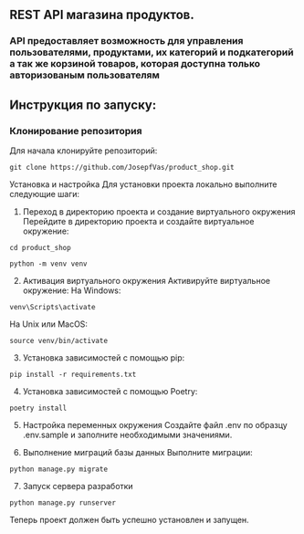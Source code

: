 ## REST API магазина продуктов.

### API предоставляет возможность для управления пользователями, продуктами, их категорий и подкатегорий а так же корзиной товаров, которая доступна только авторизованым пользователям

## Инструкция по запуску:

### Клонирование репозитория

Для начала клонируйте репозиторий:

```
git clone https://github.com/JosepfVas/product_shop.git
```

Установка и настройка
Для установки проекта локально выполните следующие шаги:

1. Переход в директорию проекта и создание виртуального окружения
   Перейдите в директорию проекта и создайте виртуальное окружение:

```
cd product_shop
```

```
python -m venv venv
```

2. Активация виртуального окружения
   Активируйте виртуальное окружение:
   На Windows:

```
venv\Scripts\activate
```

На Unix или MacOS:

```
source venv/bin/activate
```

3. Установка зависимостей с помощью pip:

```
pip install -r requirements.txt
```

4. Установка зависимостей с помощью Poetry:

```
poetry install
```

5. Настройка переменных окружения
   Создайте файл .env по образцу .env.sample и заполните необходимыми значениями.

6. Выполнение миграций базы данных
   Выполните миграции:

```
python manage.py migrate
```

7. Запуск сервера разработки

```
python manage.py runserver
```

Теперь проект должен быть успешно установлен и запущен.


